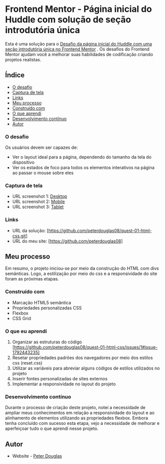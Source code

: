 # Frontend Mentor - Página inicial do Huddle com solução de seção introdutória única

Esta é uma solução para o [Desafio da página inicial do Huddle com uma seção introdutória única no Frontend Mentor](https://www.frontendmentor.io/challenges/huddle-landing-page-with-a-single-introductory-section-B_2Wvxgi0) . Os desafios do Frontend Mentor ajudam você a melhorar suas habilidades de codificação criando projetos realistas.

## Índice

   - [O desafio](#o-desafio)
   - [Captura de tela](#captura-de-tela)
   - [Links](#links)
   - [Meu processo](#meu-processo)
   - [Construído com](#construído-com)
   - [O que aprendi](#o-que-aprendi)
   - [Desenvolvimento contínuo](#desenvolvimento-contínuo)
   - [Autor](#autor)
   

### O desafio

Os usuários devem ser capazes de:

- Ver o layout ideal para a página, dependendo do tamanho da tela do dispositivo
- Ver os estados de foco para todos os elementos interativos na página ao passar o mouse sobre eles

### Captura de tela

- URL screenshot 1: [Desktop](https://github.com/peterdouglas08/quest-01-html-css/issues/2#issue-1794039750)
- URL screenshot 2: [Mobile](https://github.com/peterdouglas08/quest-01-html-css/issues/3#issue-1794040227)
- URL screenshot 3: [Tablet](https://github.com/peterdouglas08/quest-01-html-css/issues/4#issue-1794040629)


### Links

- URL da solução: [https://github.com/peterdouglas08/quest-01-html-css.git]
- URL do meu site: [https://github.com/peterdouglas08]

## Meu processo

Em resumo, o projeto iniciou-se por meio da construção do HTML com divs semânticas. Logo, a estilização por meio do css e a responsividade do site foram as próximas etapas.

### Construído com

- Marcação HTML5 semântica
- Propriedades personalizadas CSS
- Flexbox
- CSS Grid

### O que eu aprendi

1. Organizar as estruturas do código [https://github.com/peterdouglas08/quest-01-html-css/issues/1#issue-1792443235]
2. Resetar propriedades padrões dos navegadores por meio dos estilos css (reset.css)
3. Utilizar as variáveis para abreviar alguns códigos de estilos utilizados no projeto
4. Inserir fontes personalizadas de sites externos
5. Implementar a responsividade no layout do projeto
 

### Desenvolvimento contínuo

Durante o processo de criação deste projeto, notei a necessidade de ampliar meus conhecimentos em relação a responsividade do layout e ao alinhamento de elementos utilizando as propriedades flexbox. Embora tenha concluído com sucesso esta etapa, vejo a necessidade de melhorar e aperfeiçoar tudo o que aprendi nesse projeto.

## Autor

- Website - [Peter Douglas](https://github.com/peterdouglas08)